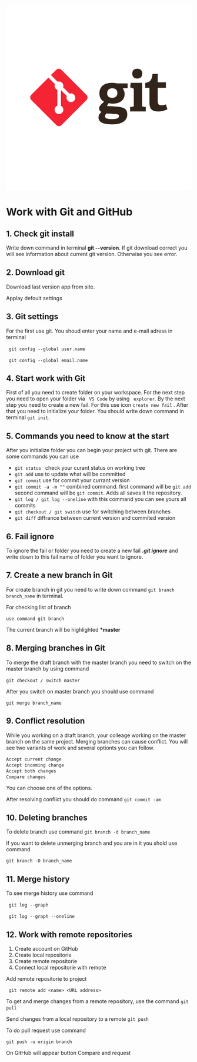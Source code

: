 ![Logo](gitt.png)

# Work with Git and GitHub


## 1. Check git install
Write down command in terminal **git --version**. If git download correct you will see information about current git version. Otherwise you see error.

## 2. Download git
Download last version app from site.

Applay defoult settings

## 3. Git settings
For the first use git. You shoud enter your name and e-mail adress in terminal

``` git config --global user.name```

``` git config --global email.name```
## 4. Start work with Git
First of all you need to create folder on your workspace. For the next step you need to open your folder via ``` VS Code``` by using ``` explorer```. By the next step you need to create a new fail. For this use icon ``` create new fail ``` . After that you need to initialize your folder. You should write down command in terminal ``` git init ```.
## 5. Commands you need to know at the start
After you initialize folder you can begin your project with git. There are some commands you can use
*  ```git status ``` check your curant status on working tree
* ``` git add ``` use to update what will be committed
* ``` git commit ``` use for commit your currant version
* ``` git commit -a -m "" ``` combined command. first command will be ``` git add ``` second command will be ``` git commit ```. Adds all saves it the repository.
* ``` git log / git log --oneline ``` with this command you can see yours all commits
* ``` git checkout / git switch ``` use for switching between branches
* ``` git diff ``` diffrance between current version and commited version

## 6. Fail ignore
To ignore the fail or folder you need to create a new fail ***.git ignore*** and write down to this fail name of folder you want to ignore.

## 7. Create a new branch in Git
For create branch in git you need to write down command ``` git branch branch_name ``` in terminal.

For checking list of branch 
```
use command git branch
```
The current branch will be highlighted **\*master**

## 8. Merging branches in Git

To merge the draft branch with the master branch you need to switch on the master branch by using command

 ```git checkout / switch master```

 After you switch on master branch you should use command

 ``` 
 git merge branch_name
 ```
 ## 9. Conflict resolution
 While you working on a draft branch, your colleage working on the master branch on the same project. Merging branches can cause conflict. You will see two variants of work and several optionts you can follow.
 ~~~
 Accept current change
 Accept incoming change
 Accept both changes
 Compare changes
 ~~~
You can choose one of the options.

After resolving conflict you should do command `git commit -am`
 ## 10. Deleting branches
To delete branch use command  ``` git branch -d branch_name ```

If you want to delete unmerging branch and you are in it you shold use command
~~~
git branch -D branch_name
~~~
## 11. Merge history
 To see merge history use command

 ``` git log --graph```

 ``` git log --graph --oneline```

 ## 12. Work with remote repositories
 1. Create account on GitHub
 2. Create local repositorie
 3. Create remote repositorie
 4. Connect local repositorie with remote
 
 Add remote repositorie to project
```
 git remote add <name> <URL address>
```

To get and merge changes from a remote repository, use the command `git pull`

Send changes from a local repository to a remote `git push`

To do pull request use command
```
git push -u origin branch
```
On GitHub will appear button Compare and request